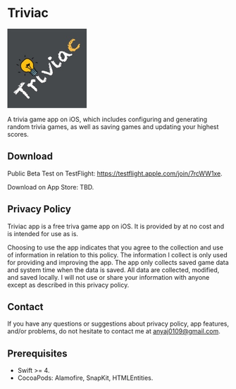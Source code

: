 # Triviac
![](https://github.com/anya-ji/triviac/blob/master/Triviac-proj/Triviac/Assets.xcassets/AppIcon.appiconset/Group%202180h.jpg)

A trivia game app on iOS, which includes configuring and generating random trivia games, as well as saving games and updating your highest scores.

## Download

Public Beta Test on TestFlight: https://testflight.apple.com/join/7rcWW1xe.

Download on App Store: TBD.

## Privacy Policy
Triviac app is a free triva game app on iOS. It is provided by at no cost and is intended for use as is.

Choosing to use the app indicates that you agree to the collection and use of information in relation to this policy. The information I collect is only used for providing and improving the app. The app only collects saved game data and system time when the data is saved. All data are collected, modified, and saved locally. I will not use or share your information with anyone except as described in this privacy policy.

## Contact
If you have any questions or suggestions about privacy policy, app features, and/or problems, do not hesitate to contact me at anyaj0109@gmail.com.

## Prerequisites
* Swift >= 4.
* CocoaPods: Alamofire, SnapKit, HTMLEntities.
